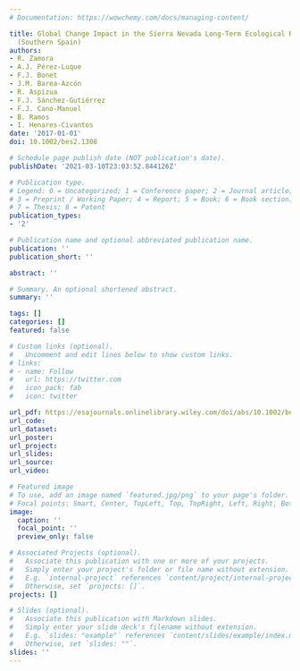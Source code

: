 ```yaml
---
# Documentation: https://wowchemy.com/docs/managing-content/

title: Global Change Impact in the Sierra Nevada Long-Term Ecological Research Site
  (Southern Spain)
authors:
- R. Zamora
- A.J. Pérez‐Luque
- F.J. Bonet
- J.M. Barea‐Azcón
- R. Aspizua
- F.J. Sánchez‐Gutiérrez
- F.J. Cano‐Manuel
- B. Ramos
- I. Henares‐Civantos
date: '2017-01-01'
doi: 10.1002/bes2.1308

# Schedule page publish date (NOT publication's date).
publishDate: '2021-03-10T23:03:52.844126Z'

# Publication type.
# Legend: 0 = Uncategorized; 1 = Conference paper; 2 = Journal article;
# 3 = Preprint / Working Paper; 4 = Report; 5 = Book; 6 = Book section;
# 7 = Thesis; 8 = Patent
publication_types:
- '2'

# Publication name and optional abbreviated publication name.
publication: ''
publication_short: ''

abstract: ''

# Summary. An optional shortened abstract.
summary: ''

tags: []
categories: []
featured: false

# Custom links (optional).
#   Uncomment and edit lines below to show custom links.
# links:
# - name: Follow
#   url: https://twitter.com
#   icon_pack: fab
#   icon: twitter

url_pdf: https://esajournals.onlinelibrary.wiley.com/doi/abs/10.1002/bes2.1308
url_code:
url_dataset:
url_poster:
url_project:
url_slides:
url_source:
url_video:

# Featured image
# To use, add an image named `featured.jpg/png` to your page's folder. 
# Focal points: Smart, Center, TopLeft, Top, TopRight, Left, Right, BottomLeft, Bottom, BottomRight.
image:
  caption: ''
  focal_point: ''
  preview_only: false

# Associated Projects (optional).
#   Associate this publication with one or more of your projects.
#   Simply enter your project's folder or file name without extension.
#   E.g. `internal-project` references `content/project/internal-project/index.md`.
#   Otherwise, set `projects: []`.
projects: []

# Slides (optional).
#   Associate this publication with Markdown slides.
#   Simply enter your slide deck's filename without extension.
#   E.g. `slides: "example"` references `content/slides/example/index.md`.
#   Otherwise, set `slides: ""`.
slides: ''
---
```

